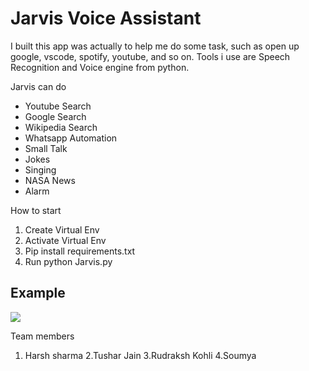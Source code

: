 # Jarvis Voice Assistant

I built this app was actually to help me do some task, such as open up google, vscode, spotify, youtube, and so on. Tools i use are Speech Recognition and Voice engine from python.

Jarvis can do
- Youtube Search
- Google Search
- Wikipedia Search
- Whatsapp Automation
- Small Talk
- Jokes
- Singing
- NASA News
- Alarm


How to start 
1. Create Virtual Env
2. Activate Virtual Env
3. Pip install requirements.txt
4. Run python Jarvis.py

## Example

<img src="asset/jarvis.png">

Team members 
1. Harsh sharma 
2.Tushar Jain
3.Rudraksh Kohli
4.Soumya
